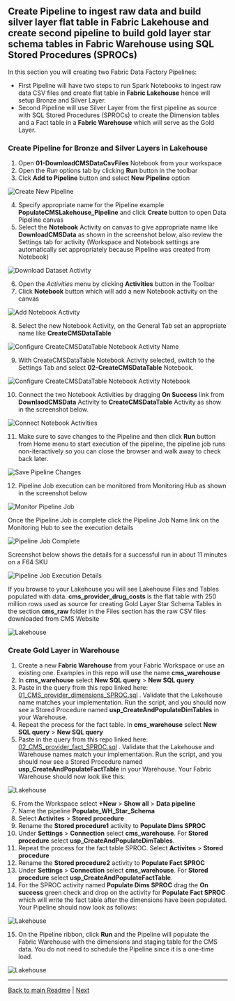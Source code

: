 
## Create Pipeline to ingest raw data and build silver layer flat table in **Fabric Lakehouse** and create second pipeline to build gold layer star schema tables in **Fabric Warehouse** using SQL Stored Procedures (SPROCs)

In this section you will creating two Fabric Data Factory Pipelines:
* First Pipeline will have two steps to run Spark Notebooks to ingest raw data CSV files and create flat table in **Fabric Lakehouse** hence will setup Bronze and Silver Layer.
* Second Pipeline will use Silver Layer from the first pipeline as source with SQL Stored Procedures (SPROCs) to create the Dimension tables and a Fact table in a **Fabric Warehouse** which will serve as the Gold Layer.

### Create Pipeline for Bronze and Silver Layers in Lakehouse
1. Open **01-DownloadCMSDataCsvFiles** Notebook from your workspace
2. Open the *Run* options tab by clicking **Run** button in the toolbar 
3. Clck **Add to Pipeline** button and select **New Pipeline** option
   
![Create New Pipeline](../Images/LakehousePipelineCreate.jpg)

4. Specify appropriate name for the Pipeline example **PopulateCMSLakehouse_Pipeline** and click **Create** button to open Data Pipeline canvas
5. Select the **Notebook** Activity on canvas to give appropriate name like **DownloadCMSData** as shown in the screenshot below, also review the Settings tab for activity (Workspace and Notebook settings are automatically set appropriately because Pipeline was created from Notebook)
   
![Download Dataset Activity](../Images/WarehousePipelineDownloadDataActivity.jpg)

6. Open the *Activities* menu by clicking **Activities** button in the Toolbar
7. Click **Notebook** button which will add a new Notebook activity on the canvas
   
![Add Notebook Activity](../Images/WarehousePipelineAddNotebookActivity.jpg)
    
8. Select the new Notebook Activity, on the General Tab set an appropriate name like **CreateCMSDataTable**
   
![Configure CreateCMSDataTable Notebook Activity Name](../Images/WarehousePipelineCreateCMSDataTableActivity1.jpg)

9.  With CreateCMSDataTable Notebook Activity selected, switch to the Settings Tab and select **02-CreateCMSDataTable** Notebook.

![Configure CreateCMSDataTable Notebook Activity Notebook](../Images/WarehousePipelineCreateCMSDataTableActivity2.jpg)

10. Connect the two Notebook Activities by dragging **On Success** link from **DownlaodCMSData** Activity to **CreateCMSDataTable** Activity as show in the screenshot below.
   
![Connect Notebook Activities](../Images/WarehousePipelineConnectNotebookActivities.jpg)

11. Make sure to save changes to the Pipeline and then click **Run** button from Home menu to start execution of the pipeline, the pipeline job runs non-iteractively so you can close the browser and walk away to check back later.

![Save Pipeline Changes](../Images/warehousepipeline1run.jpg)

12. Pipeline Job execution can be monitored from Monitoring Hub as shown in the screenshot below

![Monitor Pipeline Job](../Images/WarehousePiplineMonitor.jpg)

Once the Pipeline Job is complete click the Pipeline Job Name link on the Monitoring Hub to see the execution details

![Pipeline Job Complete](../Images/WarehousePipelineJobComplete.jpg)   

Screenshot below shows the details for a successful run in about 11 minutes on a F64 SKU

![Pipeline Job Execution Details](../Images/WarehousePipelineJobExecutionDetails.jpg)

If you browse to your Lakehouse you will see Lakehouse Files and Tables populated with data.
**cms_provider_drug_costs** is the flat table with 250 million rows used as source for creating Gold Layer Star Schema Tables in the section
**cms_raw** folder in the Files section has the raw CSV files downloaded from CMS Website

![Lakehouse](../Images/LakehouseData2.jpg)

### Create Gold Layer in Warehouse
1. Create a new **Fabric Warehouse** from your Fabric Workspace or use an existing one. Examples in this repo will use the name **cms_warehouse**
2. In **cms_warehouse** select **New SQL query** > **New SQL query**
3. Paste in the query from this repo linked here: [01_CMS_provider_dimensions_SPROC.sql](../scripts/01_CMS_provider_dimensions_SPROC.sql) . Validate that the Lakehouse name matches your implementation. Run the script, and you should now see a Stored Procedure named **usp_CreateAndPopulateDimTables** in your Warehouse.
4. Repeat the process for the fact table. In **cms_warehouse** select **New SQL query** > **New SQL query**
5. Paste in the query from this repo linked here: [02_CMS_provider_fact_SPROC.sql](../scripts/02_CMS_provider_fact_SPROC.sql) . Validate that the Lakehouse and Warehouse names match your implementation. Run the script, and you should now see a Stored Procedure named **usp_CreateAndPopulateFactTable** in your Warehouse. Your Fabric Warehouse should now look like this:

![Lakehouse](../Images/2aWarehouse.png)
   
6. From the Workspace select **+New** > **Show all** > **Data pipeline**
7. Name the pipeline **Populate_WH_Star_Schema**
8. Select **Activites** > **Stored procedure**
9. Rename the **Stored procedure1** activity to **Populate Dims SPROC**
10. Under **Settings** > **Connection** select **cms_warehouse**. For **Stored procedure** select **usp_CreateAndPopulateDimTables**.
11. Repeat the process for the fact table SPROC. Select **Activites** > **Stored procedure**
12. Rename the **Stored procedure2** activity to **Populate Fact SPROC**
13. Under **Settings** > **Connection** select **cms_warehouse**. For **Stored procedure** select **usp_CreateAndPopulateFactTable**.
14. For the SPROC activity named **Populate Dims SPROC** drag the **On success** green check and drop on the activity for **Populate Fact SPROC** which will write the fact table after the dimensions have been populated. Your Pipeline should now look as follows:

![Lakehouse](../Images/2acreatepipeline.png)

15. On the Pipeline ribbon, click **Run** and the Pipeline will populate the Fabric Warehouse with the dimensions and staging table for the CMS data. You do not need to schedule the Pipeline since it is a one-time load.

![Lakehouse](../Images/2acompletedpipeline.png)
    
***
[Back to main Readme](../Readme.md#step-2-download-raw-files-and-build-out-silver-and-gold-layer-tables-star-schema-to-be-used-for-reporting) | [Next](./3-CreatePBISemanticModel.md)

